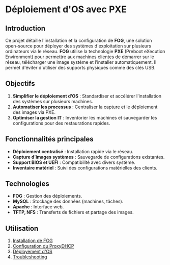 # Déploiement d'OS avec PXE

## **Introduction**

Ce projet détaille l'installation et la configuration de **FOG**, une solution open-source pour déployer des systèmes d'exploitation sur plusieurs ordinateurs via le réseau. **FOG** utilise la technologie **PXE** (Preboot eXecution Environment) pour permettre aux machines clientes de démarrer sur le réseau, télécharger une image système et l’installer automatiquement. Il permet d'éviter d'utiliser des supports physiques comme des clés USB.



## **Objectifs**
1. **Simplifier le déploiement d’OS** : Standardiser et accélérer l'installation des systèmes sur plusieurs machines.
2. **Automatiser les processus** : Centraliser la capture et le déploiement des images via PXE.
3. **Optimiser la gestion IT** : Inventorier les machines et sauvegarder les configurations pour des restaurations rapides.



## **Fonctionnalités principales**
- **Déploiement centralisé** : Installation rapide via le réseau.
- **Capture d’images systèmes** : Sauvegarde de configurations existantes.
- **Support BIOS et UEFI** : Compatibilité avec divers système.
- **Inventaire matériel** : Suivi des configurations matérielles des clients.



## **Technologies**
- **FOG** : Gestion des déploiements.
- **MySQL** : Stockage des données (machines, tâches).
- **Apache** : Interface web.
- **TFTP, NFS** : Transferts de fichiers et partage des images.



## **Utilisation**
1. [Installation de FOG](https://github.com/YBFLB14/FOG_Server/tree/08c191c96133f36669a69ae2309faa0c13fa1b26/1_Installation_FOG)
2. [Configuration du ProxyDHCP](https://github.com/YBFLB14/FOG_Server/tree/08c191c96133f36669a69ae2309faa0c13fa1b26/2_ProxyDHCP_Setup)
3. [Déployement d'OS](https://github.com/YBFLB14/FOG_Server/tree/08c191c96133f36669a69ae2309faa0c13fa1b26/3_OS_deployement)
4. [Troubleshooting](https://github.com/YBFLB14/FOG_Server/tree/3979498302e514cb22a64c29797aee5022bde1c5/4.Troubleshooting)
